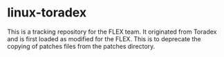 # linux-toradex

This is a tracking repository for the FLEX team. It originated from Toradex and is first loaded as modified for the FLEX. This is to deprecate the copying of patches files from the patches directory.


